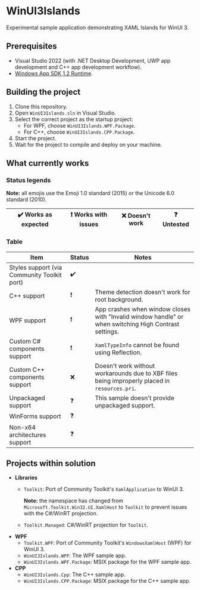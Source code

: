 # WinUI3Islands

Experimental sample application demonstrating XAML Islands for WinUI 3.

## Prerequisites
- Visual Studio 2022 (with .NET Desktop Development, UWP app development and C++ app development workflow).
- [Windows App SDK 1.2 Runtime](https://aka.ms/windowsappsdk/1.2/1.2.220727.1-experimental1/windowsappruntimeinstall-x64.exe).

## Building the project
1. Clone this repository.
2. Open `WinUI3Islands.sln` in Visual Studio.
3. Select the correct project as the startup project:
   - For WPF, choose `WinUI3Islands.WPF.Package`.
   - For C++, choose `WinUI3Islands.CPP.Package`.
4. Start the project.
5. Wait for the project to compile and deploy on your machine.

## What currently works
### Status legends

**Note:** all emojis use the Emoji 1.0 standard (2015) or the Unicode 6.0 standard (2010).

✔️ Works as expected | ❗ Works with issues | ❌ Doesn't work | ❓ Untested
---------------------|-----------------------|-----------------|---------------

### Table
Item           | Status | Notes                                |
---------------|--------|--------------------------------------|
Styles support (via Community Toolkit port) | ✔️ |
C++ support | ❗ | Theme detection doesn't work for root background. |
WPF support | ❗ | App crashes when window closes with "Invalid window handle" or when switching High Contrast settings. |
Custom C# components support | ❗ | `XamlTypeInfo` cannot be found using Reflection. |
Custom C++ components support | ❌ | Doesn't work without workarounds due to XBF files being improperly placed in `resources.pri`. |
Unpackaged support | ❓ | This sample doesn't provide unpackaged support. |
WinForms support | ❓ |
Non-x64 architectures support | ❓ |

## Projects within solution
- **Libraries**
  - `Toolkit`: Port of Community Toolkit's `XamlApplication` to WinUI 3.
  
     **Note:** the namespace has changed from `Microsoft.Toolkit.Win32.UI.XamlHost` to `Toolkit` to prevent issues with the C#/WinRT projection.
  - `Toolkit.Managed`: C#/WinRT projection for `Toolkit`.
- **WPF**
  - `Toolkit.WPF`: Port of Community Toolkit's `WindowsXamlHost` (WPF) for WinUI 3.
  - `WinUI3Islands.WPF`: The WPF sample app.
  - `WinUI3Islands.WPF.Package`: MSIX package for the WPF sample app.
- **CPP**
  - `WinUI3Islands.Cpp`: The C++ sample app.
  - `WinUI3Islands.CPP.Package`: MSIX package for the C++ sample app.
